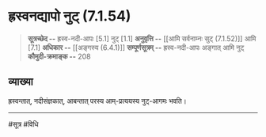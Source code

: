 # ह्रस्वनद्यापो नुट् (7.1.54)
> **सूत्रच्छेद --** ह्रस्व-नदी-आपः [5.1] नुट् [1.1]
> **अनुवृत्ति --** [[आमि सर्वनाम्नः सुट् (7.1.52)]] आमि [7.1]
> **अधिकार --** [[अङ्गस्य (6.4.1)]]
> **सम्पूर्णसूत्रम् --** ह्रस्व-नदी-आपः अङ्गात् आमि नुट्
> **कौमुदी-क्रमाङ्क --** 208

## व्याख्या

ह्रस्वन्तात्, नदीसंज्ञकात्, आबन्तात् परस्य आम्-प्रत्ययस्य नुट्-आगमः भवति।

---
#सूत्र #विधि 